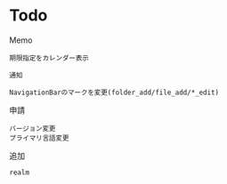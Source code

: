 # Todo

Memo
        
    期限指定をカレンダー表示
    
    通知
    
    NavigationBarのマークを変更(folder_add/file_add/*_edit)

申請

    バージョン変更
    プライマリ言語変更

追加

    realm
